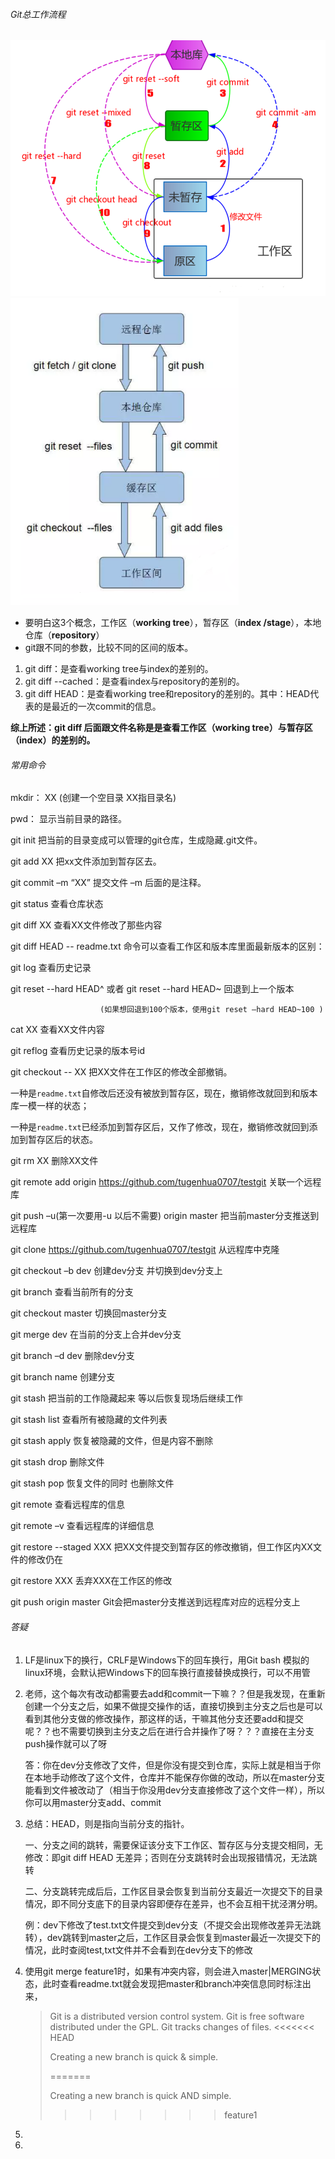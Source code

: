 ###### Git总工作流程

<img src="Git教程及常用命令.assets/o_220208040201_97-616083962.png" alt="img" style="zoom:75%;" />

<img src="Git教程及常用命令.assets/o_220208040230_91-484624131.png" alt="img" style="zoom:75%;" />

- 要明白这3个概念，工作区（**working tree**），暂存区（**index /stage**），本地仓库（**repository**）
- git跟不同的参数，比较不同的区间的版本。

1. git diff：是查看working tree与index的差别的。
2. git diff --cached：是查看index与repository的差别的。
3. git diff HEAD：是查看working tree和repository的差别的。其中：HEAD代表的是最近的一次commit的信息。

 **综上所述：git diff 后面跟文件名称是是查看工作区（working tree）与暂存区（index）的差别的。**



###### 常用命令

   mkdir：         XX (创建一个空目录 XX指目录名)

   pwd：          显示当前目录的路径。

   git init          把当前的目录变成可以管理的git仓库，生成隐藏.git文件。

   git add XX       把xx文件添加到暂存区去。

   git commit –m “XX”  提交文件 –m 后面的是注释。

   git status        查看仓库状态

   git diff  XX      查看XX文件修改了那些内容

   git diff HEAD -- readme.txt      命令可以查看工作区和版本库里面最新版本的区别：

   git log          查看历史记录

   git reset  --hard HEAD^ 或者 git reset  --hard HEAD~ 回退到上一个版本

                        (如果想回退到100个版本，使用git reset –hard HEAD~100 )

   cat XX         查看XX文件内容

   git reflog       查看历史记录的版本号id

   git checkout -- XX  把XX文件在工作区的修改全部撤销。

​		一种是`readme.txt`自修改后还没有被放到暂存区，现在，撤销修改就回到和版本库一模一样的状态；

​		一种是`readme.txt`已经添加到暂存区后，又作了修改，现在，撤销修改就回到添加到暂存区后的状态。

   git rm XX          删除XX文件

   git remote add origin https://github.com/tugenhua0707/testgit 关联一个远程库

   git push –u(第一次要用-u 以后不需要) origin master 把当前master分支推送到远程库

   git clone https://github.com/tugenhua0707/testgit  从远程库中克隆

   git checkout –b dev  创建dev分支 并切换到dev分支上

   git branch  查看当前所有的分支

   git checkout master 切换回master分支

   git merge dev    在当前的分支上合并dev分支

   git branch –d dev 删除dev分支

   git branch name  创建分支

   git stash 把当前的工作隐藏起来 等以后恢复现场后继续工作

   git stash list 查看所有被隐藏的文件列表

   git stash apply 恢复被隐藏的文件，但是内容不删除

   git stash drop 删除文件

   git stash pop 恢复文件的同时 也删除文件

   git remote 查看远程库的信息

   git remote –v 查看远程库的详细信息

   git restore --staged XXX  把XX文件提交到暂存区的修改撤销，但工作区内XX文件的修改仍在

   git restore XXX      丢弃XXX在工作区的修改

   git push origin master  Git会把master分支推送到远程库对应的远程分支上



###### 答疑

1. LF是linux下的换行，CRLF是Windows下的回车换行，用Git bash 模拟的linux环境，会默认把Windows下的回车换行直接替换成换行，可以不用管

2. 老师，这个每次有改动都需要去add和commit一下嘛？？但是我发现，在重新创建一个分支之后，如果不做提交操作的话，直接切换到主分支之后也是可以看到其他分支做的修改操作，那这样的话，干嘛其他分支还要add和提交呢？？也不需要切换到主分支之后在进行合并操作了呀？？？直接在主分支push操作就可以了呀

   答：你在dev分支修改了文件，但是你没有提交到仓库，实际上就是相当于你在本地手动修改了这个文件，仓库并不能保存你做的改动，所以在master分支能看到文件被改动了（相当于你没用dev分支直接修改了这个文件一样），所以你可以用master分支add、commit

3. 总结：HEAD，则是指向当前分支的指针。

   一、分支之间的跳转，需要保证该分支下工作区、暂存区与分支提交相同，无修改：即git diff HEAD 无差异；否则在分支跳转时会出现报错情况，无法跳转

   二、分支跳转完成后后，工作区目录会恢复到当前分支最近一次提交下的目录情况，即不同分支底下的目录内容即便存在差异，也不会互相干扰泾渭分明。

   例：dev下修改了test.txt文件提交到dev分支（不提交会出现修改差异无法跳转），dev跳转到master之后，工作区目录会恢复到master最近一次提交下的情况，此时查阅test,txt文件并不会看到在dev分支下的修改

4. 使用git merge feature1时，如果有冲突内容，则会进入master|MERGING状态，此时查看readme.txt就会发现把master和branch冲突信息同时标注出来，

   > Git is a distributed version control system.
   > Git is free software distributed under the GPL.
   > Git tracks changes of files.
   > <<<<<<< HEAD
   >
   > Creating a new branch is quick & simple.
   >
   > \=\=\=\=\=\=\=
   >
   > Creating a new branch is quick AND simple.
   > >>>>>>> feature1

5. 

6. 

   

   

   